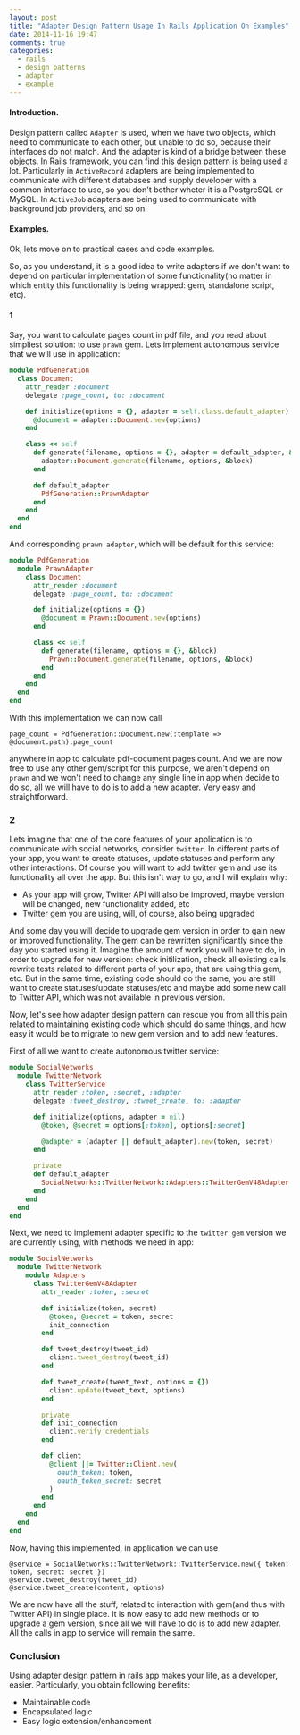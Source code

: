 ```yaml
---
layout: post
title: "Adapter Design Pattern Usage In Rails Application On Examples"
date: 2014-11-16 19:47
comments: true
categories: 
  - rails
  - design patterns
  - adapter
  - example
---
```


#### Introduction.

Design pattern called `Adapter` is used, when we have two objects, which need to communicate to each other, but unable to do so, because their interfaces do not match. And the adapter is kind of a bridge between these objects.
In Rails framework, you can find this design pattern is being used a lot. Particularly in `ActiveRecord` adapters are being implemented to communicate with different databases and supply developer with a common interface to use, so you don't bother wheter it is a PostgreSQL or MySQL. In `ActiveJob` adapters are being used to communicate with background job providers, and so on.

#### Examples.

Ok, lets move on to practical cases and code examples.
<!-- more -->
So, as you understand, it is a good idea to write adapters if we don't want to depend on particular implementation of some functionality(no matter in which entity this functionality is being wrapped: gem, standalone script, etc).

#### 1

Say, you want to calculate pages count in pdf file, and you read about simpliest solution: to use `prawn` gem. Lets implement autonomous service that we will use in application:


``` ruby app/services/pdf_generation/document.rb
module PdfGeneration
  class Document
    attr_reader :document
    delegate :page_count, to: :document

    def initialize(options = {}, adapter = self.class.default_adapter)
      @document = adapter::Document.new(options)
    end

    class << self
      def generate(filename, options = {}, adapter = default_adapter, &block)
        adapter::Document.generate(filename, options, &block)
      end

      def default_adapter
        PdfGeneration::PrawnAdapter
      end
    end
  end
end
```

And corresponding `prawn adapter`, which will be default for this service:

``` ruby app/services/pdf_generation/prawn_adapter/document.rb
module PdfGeneration
  module PrawnAdapter
    class Document
      attr_reader :document
      delegate :page_count, to: :document

      def initialize(options = {})
        @document = Prawn::Document.new(options)
      end

      class << self
        def generate(filename, options = {}, &block)
          Prawn::Document.generate(filename, options, &block)
        end
      end
    end
  end
end
```

With this implementation we can now call

```
page_count = PdfGeneration::Document.new(:template => @document.path).page_count
```

anywhere in app to calculate pdf-document pages count. And we are now free to use any other gem/script for this purpose, we aren't depend on `prawn` and we won't need to change any single line in app when decide to do so, all we will have to do is to add a new adapter. Very easy and straightforward.

### 2

Lets imagine that one of the core features of your application is to communicate with social networks, consider `twitter`. In different parts of your app, you want to create statuses, update statuses and perform any other interactions. Of course you will want to add twitter gem and use its functionality all over the app. But this isn't way to go, and I will explain why:

  * As your app will grow, Twitter API will also be improved, maybe version will be changed, new functionality added, etc
  * Twitter gem you are using, will, of course, also being upgraded
  
And some day you will decide to upgrade gem version in order to gain new or improved functionality. The gem can be rewritten significantly since the day you started using it. Imagine the amount of work you will have to do, in order to upgrade for new version: check initilization, check all existing calls, rewrite tests related to different parts of your app, that are using this gem, etc. But in the same time, existing code should do the same, you are still want to create statuses/update statuses/etc and maybe add some new call to Twitter API, which was not available in previous version.

Now, let's see how adapter design pattern can rescue you from all this pain related to maintaining existing code which should do same things, and how easy it would be to migrate to new gem version and to add new features.

First of all we want to create autonomous twitter service:


``` ruby app/services/social_networks/twitter_network/twitter_service.rb
module SocialNetworks
  module TwitterNetwork
    class TwitterService
      attr_reader :token, :secret, :adapter
      delegate :tweet_destroy, :tweet_create, to: :adapter

      def initialize(options, adapter = nil)
        @token, @secret = options[:token], options[:secret]

        @adapter = (adapter || default_adapter).new(token, secret)
      end

      private
      def default_adapter
        SocialNetworks::TwitterNetwork::Adapters::TwitterGemV48Adapter
      end
    end
  end
end
```

Next, we need to implement adapter specific to the `twitter gem` version we are currently using, with methods we need in app:

``` ruby app/services/social_networks/twitter_network/adapters/twitter_gem_v48_adapter.rb
module SocialNetworks
  module TwitterNetwork
    module Adapters
      class TwitterGemV48Adapter
        attr_reader :token, :secret

        def initialize(token, secret)
          @token, @secret = token, secret
          init_connection
        end

        def tweet_destroy(tweet_id)
          client.tweet_destroy(tweet_id)
        end

        def tweet_create(tweet_text, options = {})
          client.update(tweet_text, options)
        end

        private
        def init_connection
          client.verify_credentials
        end

        def client
          @client ||= Twitter::Client.new(
            oauth_token: token,
            oauth_token_secret: secret
          )
        end
      end
    end
  end
end
```

Now, having this implemented, in application we can use 
```
@service = SocialNetworks::TwitterNetwork::TwitterService.new({ token: token, secret: secret })
@service.tweet_destroy(tweet_id)
@service.tweet_create(content, options)
```

We are now have all the stuff, related to interaction with gem(and thus with Twitter API) in single place. It is now easy to add new methods or to upgrade a gem version, since all we will have to do is to add new adapter. All the calls in app to service will remain the same.

### Conclusion

Using adapter design pattern in rails app makes your life, as a developer, easier. Particularly, you obtain following benefits:

  * Maintainable code
  * Encapsulated logic
  * Easy logic extension/enhancement


